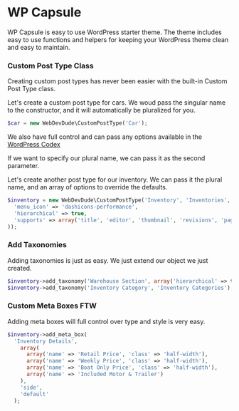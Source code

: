# WP Capsule

WP Capsule is easy to use WordPress starter theme. The theme includes easy to use functions and helpers for keeping your WordPress theme clean and easy to maintain.

### Custom Post Type Class

Creating custom post types has never been easier with the built-in Custom Post Type class.

Let's create a custom post type for cars. We woud pass the singular name to the constructor, and it will automatically be pluralized for you.
```php
$car = new WebDevDude\CustomPostType('Car');
```

We also have full control and can pass any options available in the [WordPress Codex](https://codex.wordpress.org/Function_Reference/register_post_type)

If we want to specify our plural name, we can pass it as the second parameter.

Let's create another post type for our inventory. We can pass it the plural name, and an array of options to override the defaults.
```php
$inventory = new WebDevDude\CustomPostType('Inventory', 'Inventories', array(
  'menu_icon' => 'dashicons-performance',
  'hierarchical' => true,
  'supports' => array('title', 'editor', 'thumbnail', 'revisions', 'page-attributes')
));
```

### Add Taxonomies

Adding taxonomies is just as easy. We just extend our object we just created.
```php
$inventory->add_taxonomy('Warehouse Section', array('hierarchical' => true));
$inventory->add_taxonomy('Inventory Category', 'Inventory Categories');
```

### Custom Meta Boxes FTW

Adding meta boxes will full control over type and style is very easy.
```php
$inventory->add_meta_box(
  'Inventory Details',
    array(
      array('name' => 'Retail Price', 'class' => 'half-width'),
      array('name' => 'Weekly Price', 'class' => 'half-width'),
      array('name' => 'Boat Only Price', 'class' => 'half-width'),
      array('name' => 'Included Motor & Trailer')
    ),
    'side',
    'default'
  );
```

